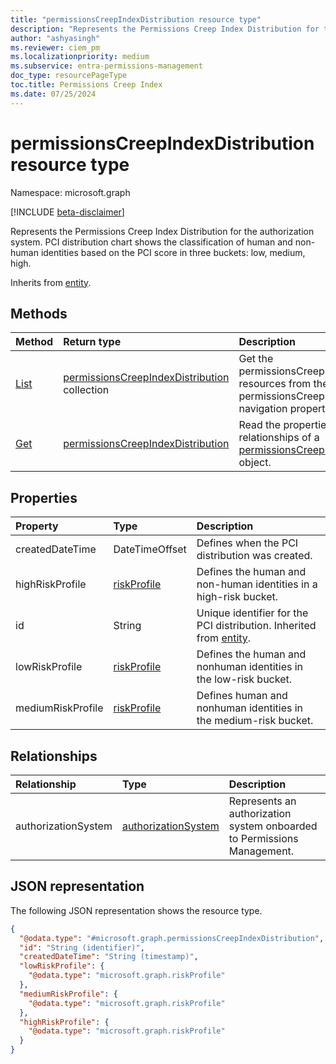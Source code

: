 ```yaml
---
title: "permissionsCreepIndexDistribution resource type"
description: "Represents the Permissions Creep Index Distribution for the authorization system. PCI distribution chart shows the classification of human and nonhuman identities based on the PCI score in three buckets: low, medium, high."
author: "ashyasingh"
ms.reviewer: ciem_pm
ms.localizationpriority: medium
ms.subservice: entra-permissions-management
doc_type: resourcePageType
toc.title: Permissions Creep Index
ms.date: 07/25/2024
---
```


# permissionsCreepIndexDistribution resource type

Namespace: microsoft.graph

[!INCLUDE [beta-disclaimer](../../includes/beta-disclaimer.md)]

Represents the Permissions Creep Index Distribution for the authorization system. PCI distribution chart shows the classification of human and non-human identities based on the PCI score in three buckets: low, medium, high.

Inherits from [entity](../resources/entity.md).

## Methods
|Method|Return type|Description|
|:---|:---|:---|
|[List](../api/permissionsanalytics-list-permissionscreepindexdistributions.md)|[permissionsCreepIndexDistribution](../resources/permissionscreepindexdistribution.md) collection|Get the permissionsCreepIndexDistribution resources from the permissionsCreepIndexDistributions navigation property.|
|[Get](../api/permissionscreepindexdistribution-get.md)|[permissionsCreepIndexDistribution](../resources/permissionscreepindexdistribution.md)|Read the properties and relationships of a [permissionsCreepIndexDistribution](../resources/permissionscreepindexdistribution.md) object.|

## Properties
|Property|Type|Description|
|:---|:---|:---|
|createdDateTime|DateTimeOffset|Defines when the PCI distribution was created.|
|highRiskProfile|[riskProfile](../resources/riskprofile.md)|Defines the human and non-human identities in a high-risk bucket.|
|id|String|Unique identifier for the PCI distribution. Inherited from [entity](../resources/entity.md).|
|lowRiskProfile|[riskProfile](../resources/riskprofile.md)|Defines the human and nonhuman identities in the low-risk bucket.|
|mediumRiskProfile|[riskProfile](../resources/riskprofile.md)|Defines human and nonhuman identities in the medium-risk bucket.|

## Relationships
|Relationship|Type|Description|
|:---|:---|:---|
|authorizationSystem|[authorizationSystem](../resources/authorizationsystem.md)|Represents an authorization system onboarded to Permissions Management.|

## JSON representation
The following JSON representation shows the resource type.
<!-- {
  "blockType": "resource",
  "keyProperty": "id",
  "@odata.type": "microsoft.graph.permissionsCreepIndexDistribution",
  "baseType": "microsoft.graph.entity",
  "openType": false
}
-->
``` json
{
  "@odata.type": "#microsoft.graph.permissionsCreepIndexDistribution",
  "id": "String (identifier)",
  "createdDateTime": "String (timestamp)",
  "lowRiskProfile": {
    "@odata.type": "microsoft.graph.riskProfile"
  },
  "mediumRiskProfile": {
    "@odata.type": "microsoft.graph.riskProfile"
  },
  "highRiskProfile": {
    "@odata.type": "microsoft.graph.riskProfile"
  }
}
```

